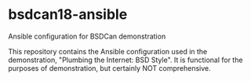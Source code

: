 # bsdcan18-ansible
Ansible configuration for BSDCan demonstration

This repository contains the Ansible configuration used in the demonstration,
"Plumbing the Internet: BSD Style". It is functional for the purposes of
demonstration, but certainly NOT comprehensive.

